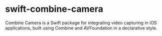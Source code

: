 # swift-combine-camera
 Combine Camera is a Swift package for integrating video capturing in iOS applications, built using Combine and AVFoundation in a declarative style.
